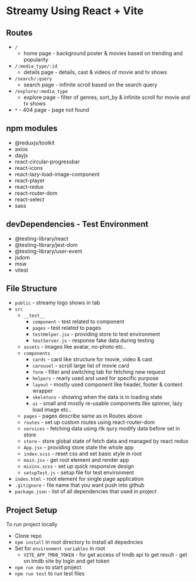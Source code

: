 # Streamy Using React + Vite

## Routes
- `/` 
    - home page - background poster & movies based on trending and popularity
- `/:media_type/:id` 
    - details page - details, cast & videos of movie and tv shows
- `/search/:query` 
    - search page - infinite scroll based on the search query
- `/explore/:media_type` 
    - explore page - filter of genres, sort_by & infinite scroll for movie and tv shows
- `*` - 404 page - page not found


## npm modules
- @reduxjs/toolkit
- axios
- dayjs
- react-circular-progressbar
- react-icons
- react-lazy-load-image-component
- react-player
- react-redux
- react-router-dom
- react-select
- sass


## devDependencies - Test Environment
- @testing-library/react
- @testing-library/jest-dom
- @testing-library/user-event
- jsdom
- msw
- vitest


## File Structure
-  `public` - streamy logo shows in tab
-  `src`
    -  `__test__`
        - `component` - test related to component
        - `pages` - test related to pages
        - `testHelper.jsx` - providing store to test environment
        -  `testServer.js` - response fake data during testing
    -  `assets` - images like avatar, no-photo etc..
    -  `components`
        - `cards` - card like structure for movie, video & cast
        - `carousel` - scroll large list of movie card
        - `form` - filter and switching tab for fetching new request
        - `helpers` - rearly used and used for specific purpose 
        - `layout` - mostly used component like header, footer & content wrapper
        - `skeletons` - showing when the data is in loading state
        - `ui` - small and mostly re-usable components like spinner, lazy load image etc..
    -  `pages` - pages describe same as in Routes above
    -  `routes` - set up custom routes using react-router-dom
    -  `services` - fetching data using rtk qury modify data before set in store
    -  `store` - store global state of fetch data and managed by react redux
    -  `App.jsx` - providing store state the whole app
    - `index.scss` - reset css and set basic style in root
    - `main.jsx` - get root element and render app
    - `mixins.scss` - set up quick responsive design
    - `setupTest.js` - setup file for test environment
- `index.html` - root element for single page application
- `.gitignore` - file name that you want push into github
- `package.json` - list of all dependencies that used in project


## Project Setup
To run project locally
- Clone repo
- `npm install` in root directory to install all depedncies
- Set for `environment variables` in root
    - `VITE_APP_TMDB_TOKEN` - for get access of tmdb api to get result - get on tmdb site by login and get token
- `npm run dev` to start project
- `npm run test` to run test files
